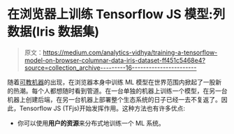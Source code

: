 # 在浏览器上训练 Tensorflow JS 模型:列数据(Iris 数据集)

> 原文：<https://medium.com/analytics-vidhya/training-a-tensorflow-model-on-browser-columnar-data-iris-dataset-ff451c5468e4?source=collection_archive---------16----------------------->

随着[可教机器](https://teachablemachine.withgoogle.com/train)的出现，在浏览器本身中训练 ML 模型在世界范围内掀起了一股新的热潮。每个人都想随时看到管道。在一台单独的机器上训练一个模型，在另一台机器上创建后端，在另一台机器上部署整个生态系统的日子已经一去不复返了。因此，Tensorflow JS (TFjs)开始发挥作用。这种方法也有许多优点:

*   你可以使用**用户的资源**来分布式地训练一个 ML 系统。